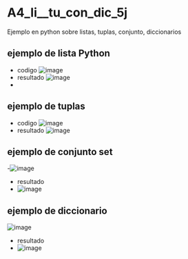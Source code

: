 # A4_li__tu_con_dic_5j
Ejemplo en python sobre listas, tuplas, conjunto, diccionarios
## ejemplo de lista Python
- codigo
 ![image](https://github.com/user-attachments/assets/9a06b617-a2bd-4ad4-9bf3-466aed2d34f0)
- resultado
 ![image](https://github.com/user-attachments/assets/05219e42-a042-463d-afd2-06d657f2e9c3)
-
## ejemplo de tuplas 
- codigo
 ![image](https://github.com/user-attachments/assets/e9f3d1a5-479e-475a-ba28-c8dd868d8ba8)
- resultado
  ![image](https://github.com/user-attachments/assets/0b85a7c3-60b6-4686-bafe-1c9122947725)
## ejemplo de conjunto set
-![image](https://github.com/user-attachments/assets/571c24cf-cb1e-467f-963c-f3442a83d5cd)
- resultado
- ![image](https://github.com/user-attachments/assets/b8d3f626-669b-4815-b8d5-031224950413)
## ejemplo de diccionario
![image](https://github.com/user-attachments/assets/3c138e65-ccb2-43f0-bfb6-412a5fea9558)
- resultado
- ![image](https://github.com/user-attachments/assets/16c95058-9e32-4463-a6ed-b4f043d5eb18)
